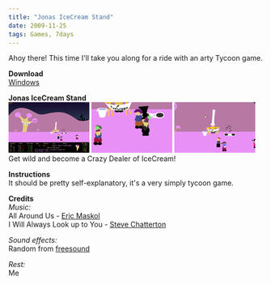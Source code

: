 ```yaml
---
title: "Jonas IceCream Stand"
date: 2009-11-25
tags: Games, 7days
---
```


Ahoy there! This time I'll take you along for a ride with an arty Tycoon game.

**Download**  
[Windows](#)

**Jonas IceCream Stand**  
![](/images/games/thumbs/ice3.png)
![](/images/games/thumbs/ice1.png)
![](/images/games/thumbs/ice2.png)   
Get wild and become a Crazy Dealer of IceCream!

**Instructions**  
It should be pretty self-explanatory, it's a very simply tycoon game.

**Credits**   
*Music:*  
All Around Us - [Eric Maskol](http://ericmaskol.com/)  
I Will Always Look up to You - [Steve Chatterton](http://www.stevechatterton.com/)

*Sound effects:*  
Random from [freesound](http://www.freesound.org/)

*Rest:*  
Me


